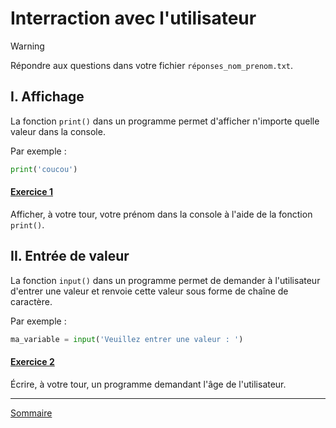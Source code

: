 # Interraction avec l'utilisateur

> [!WARNING]
> Répondre aux questions dans votre fichier `réponses_nom_prenom.txt`.

## I. Affichage

La fonction `print()` dans un programme permet d'afficher n'importe quelle valeur dans la console.

Par exemple :

```python
print('coucou')
```

#### <ins>Exercice 1</ins>

Afficher, à votre tour, votre prénom dans la console à l'aide de la fonction `print()`.

## II. Entrée de valeur

La fonction `input()` dans un programme permet de demander à l'utilisateur d'entrer une valeur et renvoie cette valeur sous forme de chaîne de caractère.

Par exemple :

```python
ma_variable = input('Veuillez entrer une valeur : ')
```

#### <ins>Exercice 2</ins>

Écrire, à votre tour, un programme demandant l'âge de l'utilisateur.

___________

[Sommaire](./../../README.md)